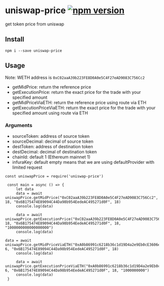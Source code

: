 # uniswap-price [![npm version](https://badge.fury.io/js/uniswap-price.svg)](https://badge.fury.io/js/uniswap-price)
get token price from uniswap

## Install 
```
npm i --save uniswap-price
```

## Usage

Note: WETH address is `0xC02aaA39b223FE8D0A0e5C4F27eAD9083C756Cc2`

- getMidPrice: return the reference price
- getExecutionPrice: return the exact price for the trade with your specified amount
- getMidPriceViaETH: return the reference price using route via ETH
- getExecutionPriceViaETH: return the exact price for the trade with your specified amount using route via ETH

### Arguments
- sourceToken: address of source token
- sourceDecimal: decimal of source token
- destToken: address of destination token
- destDecimal: decimal of destination token
- chainId: default 1 (Ethereum mainnet 1)
- infuraKey: default empty means that we are using defaultProvider with limited request

```nodejs
const uniswapPrice = require('uniswap-price')

 const main = async () => {
     let data
     data = await uniswapPrice.getMidPrice("0xC02aaA39b223FE8D0A0e5C4F27eAD9083C756Cc2", 18, "0x6B175474E89094C44Da98b954EedeAC495271d0F", 18)
     console.log(data)

     data = await uniswapPrice.getExecutionPrice("0xC02aaA39b223FE8D0A0e5C4F27eAD9083C756Cc2", 18, "0x6B175474E89094C44Da98b954EedeAC495271d0F", 18, "1000000000000000000")
     console.log(data)

data = await uniswapPrice.getMidPriceViaETH("0xA0b86991c6218b36c1d19D4a2e9Eb0cE3606eB48", 6, "0x6B175474E89094C44Da98b954EedeAC495271d0F", 18)
     console.log(data)

     data = await uniswapPrice.getExecutionPriceViaETH("0xA0b86991c6218b36c1d19D4a2e9Eb0cE3606eB48", 6, "0x6B175474E89094C44Da98b954EedeAC495271d0F", 18, "1000000000")
     console.log(data)
 }
```

